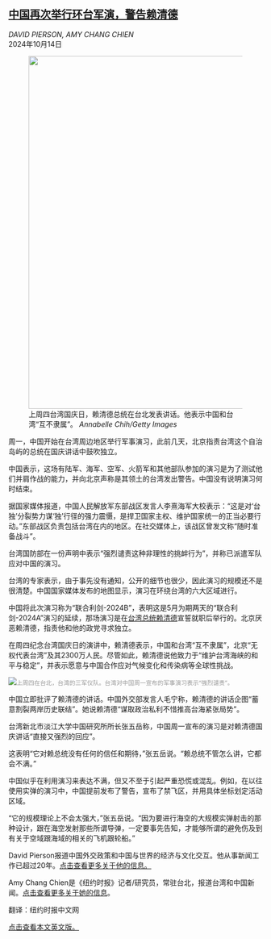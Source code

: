 <!--1730950621000-->
[中国再次举行环台军演，警告赖清德](https://cn.nytimes.com/china/20241014/china-taiwan-war-games/)
------

<address>DAVID PIERSON, AMY CHANG CHIEN</address><time pudate="2024-11-07 11:01:18" datetime="2024-11-07 11:01:18">2024年10月14日</time><figure><img src="https://images.weserv.nl/?url=static01.nyt.com/images/2024/10/14/multimedia/14china-taiwan-vzgc/14china-taiwan-vzgc-master1050.jpg" width="1050" height="700"><figcaption>上周四台湾国庆日，赖清德总统在台北发表讲话。他表示中国和台湾“互不隶属”。 <cite>Annabelle Chih/Getty Images</cite></figcaption></figure><section><p>周一，中国开始在台湾周边地区举行军事演习，此前几天，北京指责台湾这个自治岛屿的总统在国庆讲话中鼓吹独立。</p><p>中国表示，这场有陆军、海军、空军、火箭军和其他部队参加的演习是为了测试他们并肩作战的能力，并向北京声称是其领土的台湾发出警告。中国没有说明演习何时结束。</p><p>据国家媒体报道，中国人民解放军东部战区发言人李熹海军大校表示：“这是对‘台独’分裂势力谋‘独’行径的强力震慑，是捍卫国家主权、维护国家统一的正当必要行动。”东部战区负责包括台湾在内的地区。在社交媒体上，该战区曾发文称“随时准备战斗”。</p><p>台湾国防部在一份声明中表示“强烈谴责这种非理性的挑衅行为”，并称已派遣军队应对中国的演习。</p><p>台湾的专家表示，由于事先没有通知，公开的细节也很少，因此演习的规模还不是很清楚。中国国家媒体发布的地图显示，演习在环绕台湾的六大区域进行。</p><p>中国将此次演习称为“联合利剑-2024B”，表明这是5月为期两天的“联合利剑-2024A”演习的延续，那场演习是在<a href="https://cn.nytimes.com/asia-pacific/20240115/taiwan-election-lai/">台湾总统赖清德</a>宣誓就职后举行的。北京厌恶赖清德，指责他和他的政党寻求独立。</p><p>在周四纪念台湾国庆日的演讲中，赖清德表示，中国和台湾“互不隶属”，北京“无权代表台湾”及其2300万人民。尽管如此，赖清德说他致力于“维护台湾海峡的和平与稳定”，并表示愿意与中国合作应对气候变化和传染病等全球性挑战。</p><p><img src="https://images.weserv.nl/?url=static01.nyt.com/images/2024/10/14/multimedia/14china-taiwan-bwhg/14china-taiwan-bwhg-master1050.jpg"><small style="color: #999;">上周四在台北，台湾的三军仪队。台湾对中国周一宣布的军事演习表示“强烈谴责”。</small></p><p>中国立即批评了赖清德的讲话。中国外交部发言人毛宁称，赖清德的讲话企图“蓄意割裂两岸历史联结”。她说赖清德“谋取政治私利不惜推高台海紧张局势”。</p><p>台湾新北市淡江大学中国研究所所长张五岳称，中国周一宣布的演习是对赖清德国庆讲话“直接又强烈的回应”。</p><p>这表明“它对赖总统没有任何的信任和期待，”张五岳说。“赖总统不管怎么讲，它都会不满。”</p><p>中国似乎在利用演习来表达不满，但又不至于引起严重恐慌或混乱。例如，在以往使用实弹的演习中，中国提前发布了警告，宣布了禁飞区，并用具体坐标划定活动区域。</p><p>“它的规模理论上不会太强大，”张五岳说。“因为要进行海空的大规模实弹射击的那种设计，跟在海空发射那些所谓导弹，一定要事先告知，才能够所谓的避免伤及到有关于空域跟海域的相关的飞机跟轮船。”</p></section><footer><p>David Pierson报道中国外交政策和中国与世界的经济与文化交互。他从事新闻工作已超过20年。<a rel="nofollow" target="_blank" href="https://www.nytimes.com/by/david-pierson">点击查看更多关于他的信息。</a></p><p>Amy Chang Chien是《纽约时报》记者/研究员，常驻台北，报道台湾和中国新闻。<a rel="nofollow" target="_blank" href="https://www.nytimes.com/by/amy-chang-chien">点击查看更多关于她的信息</a>。</p><p>翻译：纽约时报中文网</p><p><a rel="nofollow" target="_blank" href="https://www.nytimes.com/2024/10/13/world/asia/china-taiwan-war-games.html">点击查看本文英文版。</a></p></footer>
